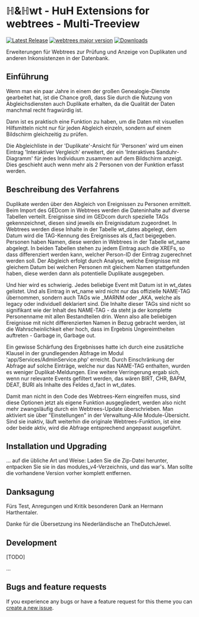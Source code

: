 ℍ&ℍwt - HuH Extensions for webtrees - Multi-Treeview
============================

[![Latest Release](https://img.shields.io/github/v/release/huhwt/huhwt-mtv)][1]
[![webtrees major version](https://img.shields.io/badge/webtrees-v2.1-green)][2]
[![Downloads](https://img.shields.io/github/downloads/huhwt/huhwt-mtv/total)]()

Erweiterungen für Webtrees zur Prüfung und Anzeige von Duplikaten und anderen Inkonsistenzen in der Datenbank.

Einführung
-----------

Wenn man ein paar Jahre in einem der großen Genealogie-Dienste gearbeitet hat, ist die Chance groß, dass Sie durch die Nutzung von Abgleichsdiensten auch Duplikate erhalten, da die Qualität der Daten manchmal recht fragwürdig ist.

Dann ist es praktisch eine Funktion zu haben, um die Daten mit visuellen Hilfsmitteln nicht nur für jeden Abgleich einzeln, sondern auf einem Bildschirm gleichzeitig zu prüfen.

Die Abgleichliste in der 'Duplikate'-Ansicht für 'Personen' wird um einen Eintrag 'Interaktiver Vergleich' erweitert, der ein 'Interaktives Sanduhr-Diagramm' für jedes Individuum zusammen auf dem Bildschirm anzeigt. Dies geschieht auch wenn mehr als 2 Personen von der Funktion erfasst werden.

Beschreibung des Verfahrens
---------------------------

Duplikate werden über den Abgleich von Ereignissen zu Personen ermittelt. Beim Import des GEDcom in Webtrees werden die Dateninhalte auf diverse Tabellen verteilt. Ereignisse sind im GEDcom durch spezielle TAGs gekennzeichnet, diesen sind jeweils ein Ereignisdatum zugeordnet. In Webtrees werden diese Inhalte in der Tabelle wt_dates abgelegt, dem Datum wird die TAG-Kennung des Ereignisses als d_fact beigegeben. Personen haben Namen, diese werden in Webtrees in der Tabelle wt_name abgelegt. In beiden Tabellen stehen zu jedem Eintrag auch die XREFs, so dass differenziert werden kann, welcher Person-ID der Eintrag zugerechnet werden soll. Der Abgleich erfolgt durch Analyse, welche Ereignisse mit gleichem Datum bei welchen Personen mit gleichem Namen stattgefunden haben, diese werden dann als potentielle Duplikate ausgegeben.

Und hier wird es schwierig. Jedes beliebige Event mit Datum ist in wt_dates gelistet. Und als Eintrag in wt_name wird nicht nur das offizielle NAME-TAG übernommen, sondern auch TAGs wie _MARNM oder _AKA, welche als legacy oder individuell deklariert sind. Die Inhalte dieser TAGs sind nicht so signifikant wie der Inhalt des NAME-TAG - da steht ja der komplette Personenname mit allen Bestandteilen drin. Wenn also alle beliebigen Ereignisse mit nicht differenzierten Namen in Bezug gebracht werden, ist die Wahrscheinlichkeit eher hoch, dass im Ergebnis Ungereimtheiten auftreten - Garbage in, Garbage out.

Ein gewisse Schärfung des Ergebnisses hatte ich durch eine zusätzliche Klausel in der grundlegenden Abfrage im Modul 'app/Services/AdminService.php' erreicht. Durch Einschränkung der Abfrage auf solche Einträge, welche nur das NAME-TAG enthalten, wurden es weniger Duplikat-Meldungen. Eine weitere Verringerung ergab sich, wenn nur relevante Events gefiltert werden, das wären BIRT, CHR, BAPM, DEAT, BURI als Inhalte des Feldes d_fact in wt_dates.

Damit man nicht in den Code des Webtrees-Kern eingreifen muss, sind diese Optionen jetzt als eigene Funktion ausgegliedert, werden also nicht mehr zwangsläufig durch ein Webtrees-Update überschrieben. Man aktiviert sie über "Einstellungen" in der Verwaltung-Alle Module-Übersicht. Sind sie inaktiv, läuft weiterhin die originale Webtrees-Funktion, ist eine oder beide aktiv, wird die Abfrage entsprechend angepasst ausgeführt.

Installation und Upgrading
--------------------------

... auf die übliche Art und Weise: Laden Sie die Zip-Datei herunter, entpacken Sie sie in das modules_v4-Verzeichnis, und das war's. Man sollte die vorhandene Version vorher komplett entfernen.

Danksagung
--------------------------

Fürs Test, Anregungen und Kritik besonderen Dank an Hermann Harthentaler.

Danke für die Übersetzung ins Niederländische an TheDutchJewel.

Development
-------------------------

[TODO]

...

Bugs and feature requests
-------------------------
If you experience any bugs or have a feature request for this theme you can [create a new issue][3].

[1]: https://github.com/huhwt/huhwt-mtv/releases/latest
[2]: https://webtrees.net/download
[3]: https://github.com/huhwt/huhwt-mtv/issues?state=open